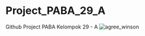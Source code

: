 # Project_PABA_29_A
Github Project PABA Kelompok 29 - A
![agree_winson](https://user-images.githubusercontent.com/73834938/147094400-029ae93b-69f1-4602-8546-025c7f091dd9.png)
